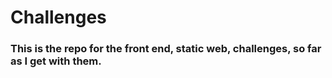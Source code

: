# Challenges
### This is the repo for the front end, static web, challenges, so far as I get with them.